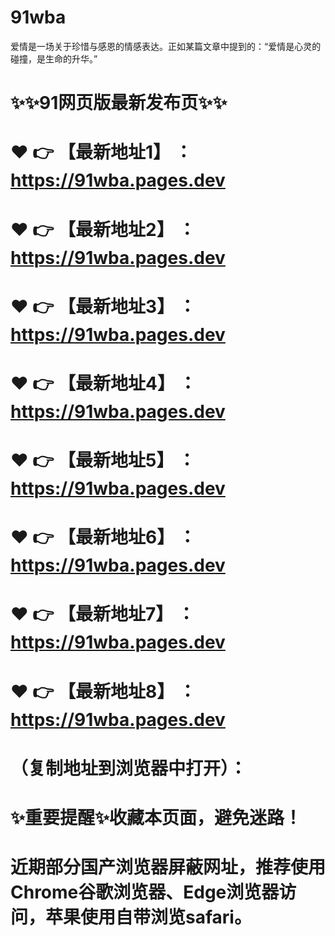 # 91wba
爱情是一场关于珍惜与感恩的情感表达。正如某篇文章中提到的：“爱情是心灵的碰撞，是生命的升华。”

# ✨✨91网页版最新发布页✨✨
# ❤️ 👉 【最新地址1】 ：https://91wba.pages.dev
# ❤️ 👉 【最新地址2】 ：https://91wba.pages.dev
# ❤️ 👉 【最新地址3】 ：https://91wba.pages.dev
# ❤️ 👉 【最新地址4】 ：https://91wba.pages.dev
# ❤️ 👉 【最新地址5】 ：https://91wba.pages.dev
# ❤️ 👉 【最新地址6】 ：https://91wba.pages.dev
# ❤️ 👉 【最新地址7】 ：https://91wba.pages.dev
# ❤️ 👉 【最新地址8】 ：https://91wba.pages.dev
# （复制地址到浏览器中打开）：
# ✨重要提醒✨收藏本页面，避免迷路！
# 近期部分国产浏览器屏蔽网址，推荐使用Chrome谷歌浏览器、Edge浏览器访问，苹果使用自带浏览safari。
